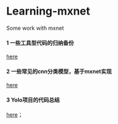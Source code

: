 # Learning-mxnet
Some work with mxnet

#### 1 一些工具型代码的归纳备份 
[here](https://github.com/EchoWangHF/Learning-mxnet/tree/master/Code_Tools%20about%20Images)

#### 2 一些常见的cnn分类模型，基于mxnet实现
[here](https://github.com/EchoWangHF/deep-learning-about-CV/tree/master/CNN%20model%20zoo)

#### 3 Yolo项目的代码总结
[here](https://github.com/EchoWangHF/Learning-mxnet/tree/master/Yolo)；</br>

